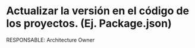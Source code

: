 # Actualizar la versión en el código de los proyectos. (Ej. Package.json)

RESPONSABLE: Architecture Owner